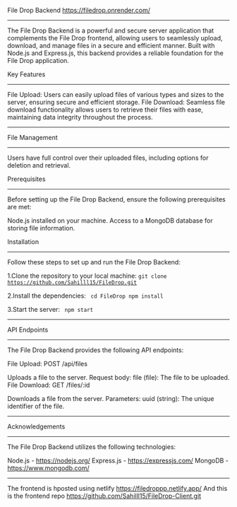 File Drop Backend https://filedrop.onrender.com/
<hr>
The File Drop Backend is a powerful and secure server application that complements the File Drop frontend, allowing users to seamlessly upload, download, and manage files in a secure and efficient manner. Built with Node.js and Express.js, this backend provides a reliable foundation for the File Drop application.

Key Features
<hr>
File Upload: Users can easily upload files of various types and sizes to the server, ensuring secure and efficient storage.
File Download: Seamless file download functionality allows users to retrieve their files with ease, maintaining data integrity throughout the process.
<hr>
File Management
<hr>
Users have full control over their uploaded files, including options for deletion and retrieval.

Prerequisites
<hr>
Before setting up the File Drop Backend, ensure the following prerequisites are met:

Node.js installed on your machine.
Access to a MongoDB database for storing file information.

Installation
<hr>
Follow these steps to set up and run the File Drop Backend:

1.Clone the repository to your local machine:
<code>git clone https://github.com/Sahilll15/FileDrop.git</code>

2.Install the dependencies:
<Code>
cd FileDrop
npm install</code>

3.Start the server:
<code>
npm start</code>

<hr>
API Endpoints
<hr>
The File Drop Backend provides the following API endpoints:

File Upload: POST /api/files

Uploads a file to the server.
Request body:
file (file): The file to be uploaded.
File Download: GET /files/:id

Downloads a file from the server.
Parameters:
uuid (string): The unique identifier of the file.
<hr>
Acknowledgements
<hr>
The File Drop Backend utilizes the following technologies:

Node.js - https://nodejs.org/
Express.js - https://expressjs.com/
MongoDB - https://www.mongodb.com/
<hr>

The frontend is hposted using netlify https://filedroppp.netlify.app/
And this is the frontend repo https://github.com/Sahilll15/FileDrop-Client.git







